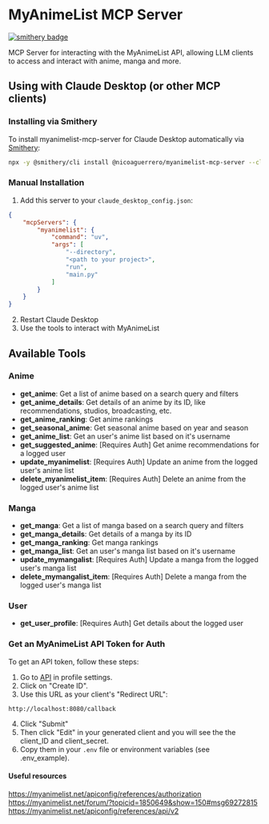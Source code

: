 # MyAnimeList MCP Server

[![smithery badge](https://smithery.ai/badge/@nicoaguerrero/myanimelist-mcp-server)](https://smithery.ai/server/@nicoaguerrero/myanimelist-mcp-server)

MCP Server for interacting with the MyAnimeList API, allowing LLM clients to access and interact with anime, manga and more.

## Using with Claude Desktop (or other MCP clients)

### Installing via Smithery

To install myanimelist-mcp-server for Claude Desktop automatically via [Smithery](https://smithery.ai/server/@nicoaguerrero/myanimelist-mcp-server):

```bash
npx -y @smithery/cli install @nicoaguerrero/myanimelist-mcp-server --client claude
```

### Manual Installation

1. Add this server to your `claude_desktop_config.json`:

```json
{
    "mcpServers": {
        "myanimelist": {
            "command": "uv",
            "args": [
                "--directory",
                "<path to your project>",
                "run",
                "main.py"
            ]
        }
    }
}
```

2. Restart Claude Desktop
3. Use the tools to interact with MyAnimeList

## Available Tools

### Anime
- **get_anime**: Get a list of anime based on a search query and filters
- **get_anime_details**: Get details of an anime by its ID, like recommendations, studios, broadcasting, etc.
- **get_anime_ranking**: Get anime rankings
- **get_seasonal_anime**: Get seasonal anime based on year and season
- **get_anime_list**: Get an user's anime list based on it's username
- **get_suggested_anime**: [Requires Auth] Get anime recommendations for a logged user
- **update_myanimelist**: [Requires Auth] Update an anime from the logged user's anime list
- **delete_myanimelist_item**: [Requires Auth] Delete an anime from the logged user's anime list

### Manga
- **get_manga**: Get a list of manga based on a search query and filters
- **get_manga_details**: Get details of a manga by its ID
- **get_manga_ranking**: Get manga rankings
- **get_manga_list**:  Get an user's manga list based on it's username
- **update_mymangalist**: [Requires Auth] Update a manga from the logged user's manga list
- **delete_mymangalist_item**: [Requires Auth] Delete a manga from the logged user's manga list

### User
- **get_user_profile**: [Requires Auth] Get details about the logged user

### Get an MyAnimeList API Token for Auth

To get an API token, follow these steps:

1. Go to [API](https://myanimelist.net/apiconfig) in profile settings.
2. Click on "Create ID".
3. Use this URL as your client's "Redirect URL":
```
http://localhost:8080/callback
```

4. Click "Submit"
5. Then click "Edit" in your generated client and you will see the the client_ID and client_secret.
6. Copy them in your `.env` file or environment variables (see .env_example).


#### Useful resources
https://myanimelist.net/apiconfig/references/authorization
https://myanimelist.net/forum/?topicid=1850649&show=150#msg69272815
https://myanimelist.net/apiconfig/references/api/v2
